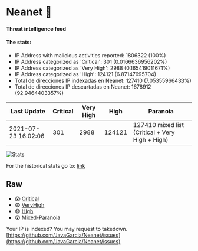 # Neanet :hocho:
#### Threat intelligence feed
#### The stats:

- IP Address with malicious activities reported: 1806322 (100%)
- IP Address categorized as 'Critical':  301 (0.0166636956202%)
- IP Address categorized as 'Very High':  2988 (0.165419011671%)
- IP Address categorized as 'High':  124121 (6.87147695704)
- Total de direcciones IP indexadas en Neanet:  127410 (7.05355966433%)
- Total de direcciones IP descartadas en Neanet:  1678912 (92.9464403357%)

| Last Update | Critical | Very High | High | Paranoia |
| --- | --- | --- | --- | --- |
| 2021-07-23 16:02:06 | 301 | 2988 | 124121 | 127410 mixed list (Critical + Very High + High)|

![Stats](https://docs.google.com/spreadsheets/d/e/2PACX-1vSnaNMIXVabIpDJjufMlzH7poXnshF3mgd8Is1g9ytUEzVsP5my4Trn8f-xkoLLQ38xpL3HtmUexLo6/pubchart?oid=501124687&format=image)

For the historical stats go to: [link](/stats.csv)
## Raw
- :scream: [Critical](https://raw.githubusercontent.com/JavaGarcia/Neanet/master/blacklists/neanet_critical.txt)
- :fearful: [VeryHigh](https://raw.githubusercontent.com/JavaGarcia/Neanet/master/blacklists/neanet_veryHigh.txtt)
- :frowning: [High](https://raw.githubusercontent.com/JavaGarcia/Neanet/master/blacklists/neanet_high.txt)
- :dizzy_face: [Mixed-Paranoia](https://raw.githubusercontent.com/JavaGarcia/Neanet/master/blacklists/neanet_all.txt)


Your IP is indexed? You may request to takedown. [https://github.com/JavaGarcia/Neanet/issues](https://github.com/JavaGarcia/Neanet/issues)






























































































































































































































































































































































































































































































































































































































































































































































































































































































































































































































































































































































































































































































































































































































































































































































































































































































































































































































































































































































































































































































































































































































































































































































































































































































































































































































































































































































































































































































































































































































































































































































































































































































































































































































































































































































































































































































































































































































































































































































































































































































































































































































































































































































































































































































































































































































































































































































































































































































































































































































































































































































































































































































































































































































































































































































































































































































































































































































































































































































































































































































































































































































































































































































































































































































































































































































































































































































































































































































































































































































































































































































































































































































































































































































































































































































































































































































































































































































































































































































